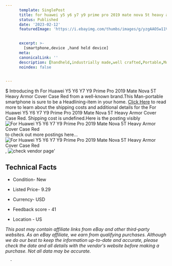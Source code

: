 ```yaml
---
      template: SinglePost
      title: for huawei y5 y6 y7 y9 prime pro 2019 mate nova 5t heavy armor cover case red
      status: Published
      date: '2023-02-12'
      featuredImage: 'https://i.ebayimg.com/thumbs/images/g/yzgAAOSw11VfMs6i/s-l225.jpg'
       

      excerpt: >-
        [smartphone,device ,hand held device]
      meta:
      canonicalLink: ''
      description: [handheld,industrially made,well crafted,Portable,Mobile,Compact,Convenient,Lightweight,Maneuverable,Man-portable,Miniature,Carriable,Hand-held,Light,Holdable,Transportable,Mobile device,Pocket-sized,On-the-go,Wireless,Cordless,Compact size,Convenient size, smartphone,device ,hand held device]
      noindex: false
      

---
```

$
      Introducing th For Huawei Y5 Y6 Y7 Y9 Prime Pro 2019 Mate  Nova 5T Heavy Armor Cover Case Red from a well-known brand.This Man-portable smartphone is sure to be a Headlining-item in your home. [Click Here](https://www.ebay.com/itm/304634393019?hash=item46ed9ff1bb%3Ag%3AyzgAAOSw11VfMs6i&mkevt=1&mkcid=1&mkrid=711-53200-19255-0&campid=%253CePNCampaignId%253E&customid=%253CreferenceId%253E&toolid=10049) to read more to learn about the shipping costs and additional details for the For Huawei Y5 Y6 Y7 Y9 Prime Pro 2019 Mate  Nova 5T Heavy Armor Cover Case Red. Shipping cost is undefined.Here is the posting visibly ![For Huawei Y5 Y6 Y7 Y9 Prime Pro 2019 Mate  Nova 5T Heavy Armor Cover Case Red](https://i.ebayimg.com/thumbs/images/g/yzgAAOSw11VfMs6i/s-l225.jpg) to check out more postings here... ![For Huawei Y5 Y6 Y7 Y9 Prime Pro 2019 Mate  Nova 5T Heavy Armor Cover Case Red](https://i.ebayimg.com/images/g/yzgAAOSw11VfMs6i/s-l960.jpg), ![check vendor page](https://origin-galleryplus.ebayimg.com/ws/web/304634393019_2_0_1/225x225.jpg,https://origin-galleryplus.ebayimg.com/ws/web/304634393019_3_0_1/225x225.jpg,https://origin-galleryplus.ebayimg.com/ws/web/304634393019_4_0_1/225x225.jpg,https://origin-galleryplus.ebayimg.com/ws/web/304634393019_5_0_1/225x225.jpg,https://origin-galleryplus.ebayimg.com/ws/web/304634393019_6_0_1/225x225.jpg,https://origin-galleryplus.ebayimg.com/ws/web/304634393019_7_0_1/225x225.jpg,https://origin-galleryplus.ebayimg.com/ws/web/304634393019_8_0_1/225x225.jpg,https://origin-galleryplus.ebayimg.com/ws/web/304634393019_9_0_1/225x225.jpg,https://origin-galleryplus.ebayimg.com/ws/web/304634393019_10_0_1/225x225.jpg,https://origin-galleryplus.ebayimg.com/ws/web/304634393019_11_0_1/225x225.jpg,https://origin-galleryplus.ebayimg.com/ws/web/304634393019_12_0_1/225x225.jpg)'

      

 ## Technical Facts 



     
      

 - Condition- New 


      

 - Listed Price- 9.29 


      

 - Currency- USD 


      

 - Feedback score - 41 


      

 - Location - US 


      
      

 *_This post may contain affiliate links from eBay and other third-party websites. As an eBay affiliate, we earn from qualifying purchases. Although we do our best to keep the information up-to-date and accurate, please check the date and all details with the vendor's website before making a purchase. Not all data may be accurate._*




      -
